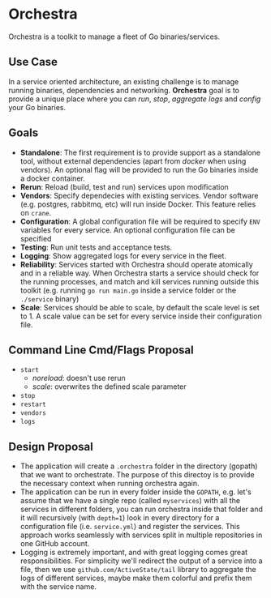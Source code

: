 # Orchestra
Orchestra is a toolkit to manage a fleet of Go binaries/services. 

## Use Case
In a service oriented architecture, an existing challenge is to manage running binaries, dependencies and networking. **Orchestra** goal is to provide a unique place where you can *run*, *stop*, *aggregate logs* and *config* your Go binaries.

## Goals
- **Standalone**: The first requirement is to provide support as a standalone tool, without external dependencies (apart from *docker* when using vendors). An optional flag will be provided to run the Go binaries inside a docker container.
- **Rerun**: Reload (build, test and run) services upon modification
- **Vendors**: Specify dependecies with existing services. Vendor software (e.g. postgres, rabbitmq, etc) will run inside Docker. This feature relies on `crane`.
- **Configuration**: A global configuration file will be required to specify `ENV` variables for every service. An optional configuration file can be specified 
- **Testing**: Run unit tests and acceptance tests.
- **Logging**: Show aggregated logs for every service in the fleet.
- **Reliability**: Services started with Orchestra should operate atomically and in a reliable way. When Orchestra starts a service should check for the running processes, and match and kill services running outside this toolkit (e.g. running `go run main.go` inside a service folder or the `./service` binary)
- **Scale**: Services should be able to scale, by default the scale level is set to 1. A scale value can be set for every service inside their configuration file.

## Command Line Cmd/Flags Proposal
- `start`
    - *noreload*: doesn't use rerun
    - *scale*: overwrites the defined scale parameter
- `stop`
- `restart`
- `vendors`
- `logs`

## Design Proposal
- The application will create a `.orchestra` folder in the directory (gopath) that we want to orchestrate. The purpose of this directoy is to provide the necessary context when running orchestra again.
- The application can be run in every folder inside the `GOPATH`, e.g. let's assume that we have a single repo (called `myservices`) with all the services in different folders, you can run orchestra inside that folder and it will recursively (with `depth=1`) look in every directory for a configuration file (i.e. `service.yml`) and register the services. This approach works seamlessly with services split in multiple repositories in one GitHub account.
- Logging is extremely important, and with great logging comes great responsibilities. For simplicity we'll redirect the output of a service into a file, then we use `github.com/ActiveState/tail` library to aggregate the logs of different services, maybe make them colorful and prefix them with the service name.